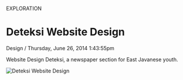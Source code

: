 <p class="type">EXPLORATION</p>

# Deteksi Website Design

<p class="meta">Design  /  Thursday, June 26, 2014 1:43:55pm</p>

Website Design Deteksi, a newspaper section for East Javanese youth.

![Deteksi Website Design](https://farooq-agent.web.app/assets/images/works/large/FqKF6i7Z_work_image.jpg)
